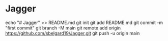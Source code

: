 # Jagger
echo "# Jagger" >> README.md
git init
git add README.md
git commit -m "first commit"
git branch -M main
git remote add origin https://github.com/sbelgard19/Jagger.git
git push -u origin main
